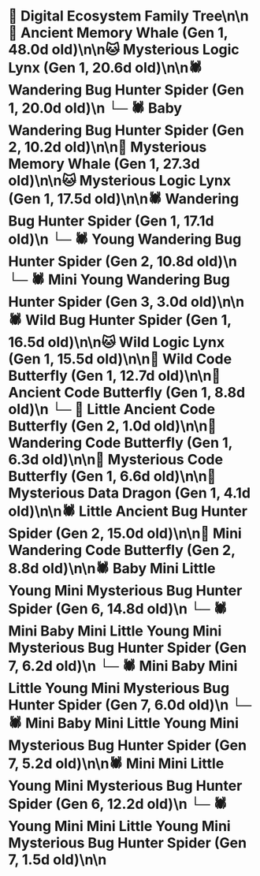 # 🌳 Digital Ecosystem Family Tree\n\n🐋 Ancient Memory Whale (Gen 1, 48.0d old)\n\n🐱 Mysterious Logic Lynx (Gen 1, 20.6d old)\n\n🕷️ Wandering Bug Hunter Spider (Gen 1, 20.0d old)\n  └─ 🕷️ Baby Wandering Bug Hunter Spider (Gen 2, 10.2d old)\n\n🐋 Mysterious Memory Whale (Gen 1, 27.3d old)\n\n🐱 Mysterious Logic Lynx (Gen 1, 17.5d old)\n\n🕷️ Wandering Bug Hunter Spider (Gen 1, 17.1d old)\n  └─ 🕷️ Young Wandering Bug Hunter Spider (Gen 2, 10.8d old)\n    └─ 🕷️ Mini Young Wandering Bug Hunter Spider (Gen 3, 3.0d old)\n\n🕷️ Wild Bug Hunter Spider (Gen 1, 16.5d old)\n\n🐱 Wild Logic Lynx (Gen 1, 15.5d old)\n\n🦋 Wild Code Butterfly (Gen 1, 12.7d old)\n\n🦋 Ancient Code Butterfly (Gen 1, 8.8d old)\n  └─ 🦋 Little Ancient Code Butterfly (Gen 2, 1.0d old)\n\n🦋 Wandering Code Butterfly (Gen 1, 6.3d old)\n\n🦋 Mysterious Code Butterfly (Gen 1, 6.6d old)\n\n🐉 Mysterious Data Dragon (Gen 1, 4.1d old)\n\n🕷️ Little Ancient Bug Hunter Spider (Gen 2, 15.0d old)\n\n🦋 Mini Wandering Code Butterfly (Gen 2, 8.8d old)\n\n🕷️ Baby Mini Little Young Mini Mysterious Bug Hunter Spider (Gen 6, 14.8d old)\n  └─ 🕷️ Mini Baby Mini Little Young Mini Mysterious Bug Hunter Spider (Gen 7, 6.2d old)\n  └─ 🕷️ Mini Baby Mini Little Young Mini Mysterious Bug Hunter Spider (Gen 7, 6.0d old)\n  └─ 🕷️ Mini Baby Mini Little Young Mini Mysterious Bug Hunter Spider (Gen 7, 5.2d old)\n\n🕷️ Mini Mini Little Young Mini Mysterious Bug Hunter Spider (Gen 6, 12.2d old)\n  └─ 🕷️ Young Mini Mini Little Young Mini Mysterious Bug Hunter Spider (Gen 7, 1.5d old)\n\n